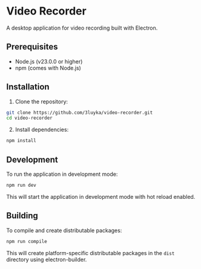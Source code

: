 # Video Recorder

A desktop application for video recording built with Electron.

## Prerequisites

- Node.js (v23.0.0 or higher)
- npm (comes with Node.js)

## Installation

1. Clone the repository:

```bash
git clone https://github.com/3luyka/video-recorder.git
cd video-recorder
```

2. Install dependencies:

```bash
npm install
```

## Development

To run the application in development mode:

```bash
npm run dev
```

This will start the application in development mode with hot reload enabled.

## Building

To compile and create distributable packages:

```bash
npm run compile
```

This will create platform-specific distributable packages in the `dist` directory using electron-builder.

